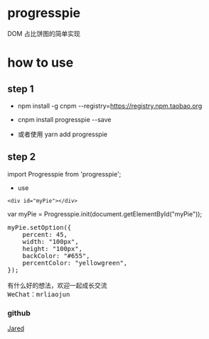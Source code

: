 # progresspie
DOM 占比饼图的简单实现

# how to use
## step 1
- npm install -g cnpm --registry=https://registry.npm.taobao.org
- cnpm install progresspie --save

- 或者使用 yarn add progresspie

## step 2
import Progresspie from 'progresspie';

- use

`<div id="myPie"></div>`

var myPie = Progresspie.init(document.getElementById("myPie"));

<pre>
myPie.setOption({ 
    percent: 45, 
    width: "100px", 
    height: "100px", 
    backColor: "#655",
    percentColor: "yellowgreen",
});

有什么好的想法，欢迎一起成长交流
WeChat：mrliaojun
</pre>

### github
[Jared](https://github.com/aisriver/progresspie.git)
